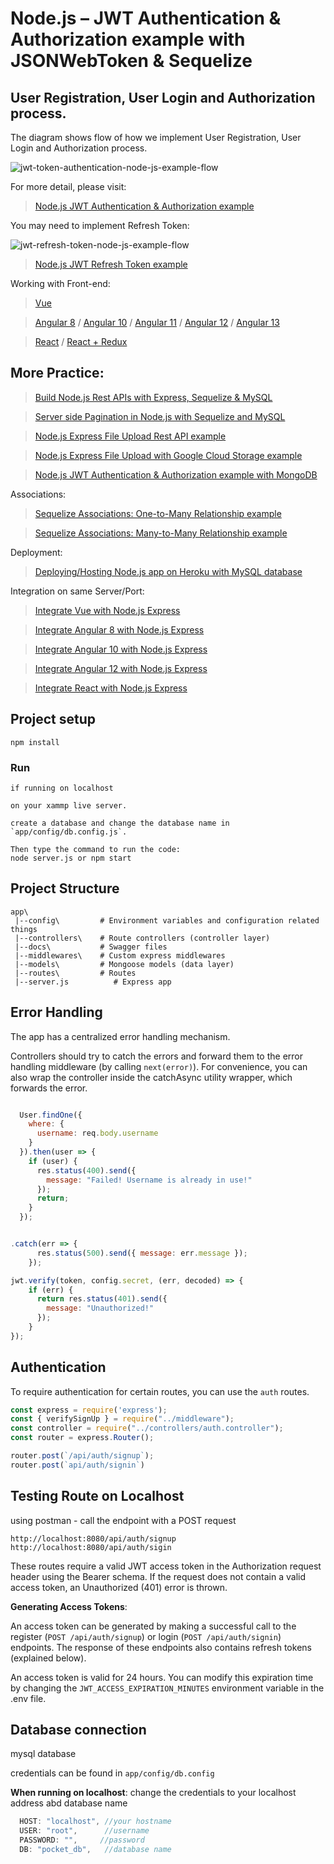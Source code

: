 # Node.js – JWT Authentication & Authorization example with JSONWebToken & Sequelize

## User Registration, User Login and Authorization process.
The diagram shows flow of how we implement User Registration, User Login and Authorization process.

![jwt-token-authentication-node-js-example-flow](jwt-token-authentication-node-js-example-flow.png)

For more detail, please visit:
> [Node.js JWT Authentication & Authorization example](https://bezkoder.com/node-js-jwt-authentication-mysql/)

You may need to implement Refresh Token:

![jwt-refresh-token-node-js-example-flow](jwt-refresh-token-node-js-example-flow.png)

> [Node.js JWT Refresh Token example](https://bezkoder.com/jwt-refresh-token-node-js/)

Working with Front-end:
> [Vue](https://www.bezkoder.com/jwt-vue-vuex-authentication/)

> [Angular 8](https://www.bezkoder.com/angular-jwt-authentication/) / [Angular 10](https://www.bezkoder.com/angular-10-jwt-auth/) / [Angular 11](https://www.bezkoder.com/angular-11-jwt-auth/) / [Angular 12](https://www.bezkoder.com/angular-12-jwt-auth/) / [Angular 13](https://www.bezkoder.com/angular-13-jwt-auth/)

> [React](https://www.bezkoder.com/react-jwt-auth/) / [React + Redux](https://www.bezkoder.com/react-redux-jwt-auth/)

## More Practice:
> [Build Node.js Rest APIs with Express, Sequelize & MySQL](https://bezkoder.com/node-js-express-sequelize-mysql/)

> [Server side Pagination in Node.js with Sequelize and MySQL](https://bezkoder.com/node-js-sequelize-pagination-mysql/)

> [Node.js Express File Upload Rest API example](https://bezkoder.com/node-js-express-file-upload/)

> [Node.js Express File Upload with Google Cloud Storage example](https://bezkoder.com/google-cloud-storage-nodejs-upload-file/)

> [Node.js JWT Authentication & Authorization example with MongoDB](https://bezkoder.com/node-js-mongodb-auth-jwt/)

Associations:
> [Sequelize Associations: One-to-Many Relationship example](https://bezkoder.com/sequelize-associate-one-to-many/)

> [Sequelize Associations: Many-to-Many Relationship example](https://bezkoder.com/sequelize-associate-many-to-many/)

Deployment:
> [Deploying/Hosting Node.js app on Heroku with MySQL database](https://bezkoder.com/deploy-node-js-app-heroku-cleardb-mysql/)

Integration on same Server/Port:
> [Integrate Vue with Node.js Express](https://www.bezkoder.com/serve-vue-app-express/)

> [Integrate Angular 8 with Node.js Express](https://www.bezkoder.com/integrate-angular-8-node-js/)

> [Integrate Angular 10 with Node.js Express](https://www.bezkoder.com/integrate-angular-10-node-js/)

> [Integrate Angular 12 with Node.js Express](https://www.bezkoder.com/integrate-angular-12-node-js/)

> [Integrate React with Node.js Express](https://www.bezkoder.com/integrate-react-express-same-server-port/)

## Project setup
```
npm install
```

### Run
```
if running on localhost

on your xammp live server.

create a database and change the database name in `app/config/db.config.js`.

Then type the command to run the code:
node server.js or npm start
```

## Project Structure

```
app\
 |--config\         # Environment variables and configuration related things
 |--controllers\    # Route controllers (controller layer)
 |--docs\           # Swagger files
 |--middlewares\    # Custom express middlewares
 |--models\         # Mongoose models (data layer)
 |--routes\         # Routes
 |--server.js          # Express app
```

## Error Handling

The app has a centralized error handling mechanism.

Controllers should try to catch the errors and forward them to the error handling middleware (by calling `next(error)`). For convenience, you can also wrap the controller inside the catchAsync utility wrapper, which forwards the error.

```javascript

  User.findOne({
    where: {
      username: req.body.username
    }
  }).then(user => {
    if (user) {
      res.status(400).send({
        message: "Failed! Username is already in use!"
      });
      return;
    }
  });


.catch(err => {
      res.status(500).send({ message: err.message });
    });

```



```javascript
jwt.verify(token, config.secret, (err, decoded) => {
    if (err) {
      return res.status(401).send({
        message: "Unauthorized!"
      });
    }
});
```

## Authentication

To require authentication for certain routes, you can use the `auth` routes.

```javascript
const express = require('express');
const { verifySignUp } = require("../middleware");
const controller = require("../controllers/auth.controller");
const router = express.Router();

router.post(`/api/auth/signup`);
router.post(`api/auth/signin`)
```

## Testing Route on Localhost
using postman - call the endpoint with a POST request

`http://localhost:8080/api/auth/signup`
`http://localhost:8080/api/auth/sigin`


These routes require a valid JWT access token in the Authorization request header using the Bearer schema. If the request does not contain a valid access token, an Unauthorized (401) error is thrown.

**Generating Access Tokens**:

An access token can be generated by making a successful call to the register (`POST /api/auth/signup`) or login (`POST /api/auth/signin`) endpoints. The response of these endpoints also contains refresh tokens (explained below).

An access token is valid for 24 hours. You can modify this expiration time by changing the `JWT_ACCESS_EXPIRATION_MINUTES` environment variable in the .env file.

## Database connection
mysql database

credentials can be found in `app/config/db.config`

**When running on localhost**:
change the credentials to your localhost address abd database name

```javascript
  HOST: "localhost", //your hostname
  USER: "root",      //username
  PASSWORD: "",     //password
  DB: "pocket_db",   //database name
```